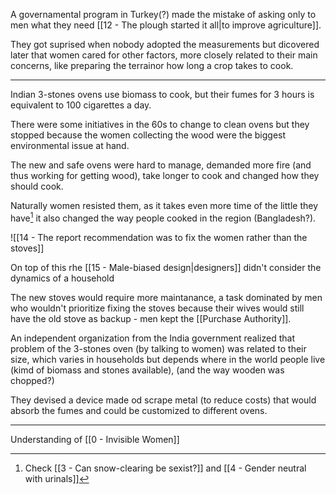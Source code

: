 A governamental program in Turkey(?) made the mistake of asking only to men what they need [[12 - The plough started it all|to improve agriculture]].

They got suprised when nobody adopted the measurements but dicovered later that women cared for other factors, more closely related to their main concerns, like preparing the terrainor how long a crop takes to cook.

---

Indian 3-stones ovens use biomass to cook, but their fumes for 3 hours is equivalent to 100 cigarettes a day.

There were some initiatives in the 60s to change to clean ovens but they stopped because the women collecting the wood were the biggest environmental issue at hand.

The new and safe ovens were hard to manage, demanded more fire (and thus working for getting wood), take longer to cook and changed how they should cook.

Naturally women resisted them, as it takes even more time of the little they have[^1] it also changed the way people cooked in the region (Bangladesh?).

![[14 - The report recommendation was to fix the women rather than the stoves]]

On top of this rhe [[15 - Male-biased design|designers]] didn't consider the dynamics of a household

The new stoves would require more maintanance, a task dominated by men who wouldn't prioritize fixing the stoves because their wives would still have the old stove as backup - men kept the [[Purchase Authority]].

An independent organization from the India government realized that problem of the 3-stones oven (by talking to women) was related to their size, which varies in households but depends where in the world people live (kimd of biomass and stones available), (and the way wooden was chopped?)

They devised a device made od scrape metal (to reduce costs) that would absorb the fumes and could be customized to different ovens.

---

Understanding of [[0 - Invisible Women]]

[^1]: Check  [[3 - Can snow-clearing be sexist?]] and [[4 - Gender neutral with urinals]]